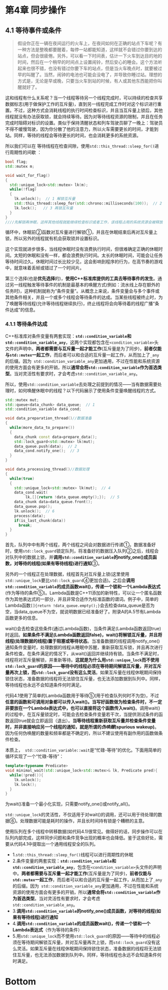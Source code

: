 # 第4章 同步操作

## 4.1 等待事件或条件

>假设你正在一辆在夜间运行的火车上，在夜间如何在正确的站点下车呢？有一种方法是整晚都要醒着，每停一站都能知道，这样就不会错过你要到达的站点，但会很疲倦。另外，可以看一下时间表，估计一下火车到达目的地的时间，然后在一个稍早的时间点上设置闹铃，然后安心的睡会。这个方法听起来也很不错，也没有错过你要下车的站点，但是当火车晚点时，就要被过早的叫醒了。当然，闹钟的电池也可能会没电了，并导致你睡过站。理想的方式是，无论是早或晚，只要当火车到站的时候，有人或其他东西能把你叫醒就好了。

这和线程有什么关系呢？当一个线程等待另一个线程完成时，可以持续的检查共享数据标志(用于做保护工作的互斥量)，直到另一线程完成工作时对这个标识进行重置。不过，这种方式会消耗线程的执行时间检查标识，并且当互斥量上锁后，其他线程就没有办法获取锁，就会持续等待。因为对等待线程资源的限制，并且在任务完成时阻碍对标识的设置。类似于保持清醒状态和列车驾驶员聊了一晚上：驾驶员不得不缓慢驾驶，因为你分散了他的注意力，所以火车需要更长的时间，才能到站。同样，等待的线程会等待更长的时间，也会消耗更多的系统资源。

所以我们可以在 等待线程在检查间隙，使用`std::this_thread::sleep_for()`进行周期性的间歇 ：

```c++
bool flag;
std::mutex m;

void wait_for_flag()
{
  std::unique_lock<std::mutex> lk(m);
  while(!flag)
  {
    lk.unlock();  // 1 解锁互斥量
    std::this_thread::sleep_for(std::chrono::milliseconds(100));  // 2 休眠100ms
    lk.lock();   // 3 再锁互斥量
  }
}
////先解锁再休眠，这样其他线程就能继续检查标识或者工作，该线程占用的系统资源会被释放，休眠完成后上锁，若该锁用于同步，则可能休眠完成前其他线程就会对该互斥量上锁。
```

循环中，休眠前②函数对互斥量进行解锁①，并且在休眠结束后再对互斥量上锁，所以另外的线程就有机会获取锁并设置标识。

这个实现就进步很多，当线程休眠时没有浪费执行时间，但很难确定正确的休眠时间。太短的休眠和没有一样，都会浪费执行时间。太长的休眠时间，可能会让任务等待时间过久。休眠时间过长比较少见，这会影响到程序的行为，在高节奏的游戏中，就意味着丢帧或错过了一个时间片。

第三个选择(也是**优先选择**的)，**使用C++标准库提供的工具去等待事件的发生**。通过另一线程触发等待事件的机制是最基本的唤醒方式(例如：流水线上存在额外的任务时)，这种机制就称为“条件变量”。从概念上来说，条件变量会与多个事件或其他条件相关，并且一个或多个线程会等待条件的达成。当某些线程被终止时，为了唤醒等待线程(允许等待线程继续执行)，终止线程将会向等待着的线程广播“条件达成”的信息。

### 4.1.1 等待条件达成

C++标准库对条件变量有两套实现：**`std::condition_variable`和`std::condition_variable_any`**，这两个实现都包含在` <condition_variable> `头文件的声明中。**两者都需要与互斥量一起才能工作**(互斥量是为了同步)，**前者仅能与`std::mutex`一起工作**，而后者可以和合适的互斥量一起工作，从而加上了`_any`的后缀。因为` std::condition_variable_any`更加通用，不过在性能和系统资源的使用方面会有更多的开销，所以**通常会将`std::condition_variable`作为首选类型**。当对灵活性有要求时，才会考虑`std::condition_variable_any`。

所以，使用`std::condition_variable`去处理之前提到的情况——当有数据需要处理时，如何唤醒休眠中的线程？以下代码展示了使用条件变量唤醒线程的方式。

```c++
std::mutex mut;
std::queue<data_chunk> data_queue;  // 1
std::condition_variable data_cond;

void data_preparation_thread()//数据准备
{
  while(more_data_to_prepare())
  {
    data_chunk const data=prepare_data();
    std::lock_guard<std::mutex> lk(mut);
    data_queue.push(data);  // 2
    data_cond.notify_one();  // 3
  }
}

void data_processing_thread()//数据处理
{
  while(true)
  {
    std::unique_lock<std::mutex> lk(mut);  // 4
    data_cond.wait(
         lk,[]{return !data_queue.empty();});  // 5
    data_chunk data=data_queue.front();
    data_queue.pop();
    lk.unlock();  // 6
    process(data);
    if(is_last_chunk(data))
      break;
  }
}
```

首先，队列中中有两个线程，两个线程之间会对数据进行传递①。数据准备好时，使用`std::lock_guard`锁定队列，将准备好的数据压入队列②之后，线程会对队列中的数据上锁，并**调用`std::condition_variable`的notify_one()成员函数，对等待的线程(如果有等待线程)进行通知**③。

另外的一个线程正在处理数据，线程首先对互斥量上锁(这里使用`std::unique_lock`要比`std::lock_guard`④更加合适)。之后会**调用`std::condition_variable`的成员函数wait()，传递一个锁和一个Lambda表达式**(作为等待的条件⑤)。Lambda函数是C++11添加的新特性，可以让一个匿名函数作为其他表达式的一部分，并且非常合适作为标准函数的谓词。例子中，简单的Lambda函数`[]{return !data_queue.empty();}`会去检查data_queue是否为空，当data_queue不为空，就说明数据已经准备好了。附录A的A.5节有Lambda函数更多的信息。

wait()会去检查这些条件(通过Lambda函数)，当条件满足(Lambda函数返回true)时返回。**如果条件不满足(Lambda函数返回false)，wait()将解锁互斥量，并且将线程(处理数据的线程)置于阻塞或等待状态**。当准备数据的线程调用notify_one()通知条件变量时，处理数据的线程从睡眠中苏醒，重新获取互斥锁，并且再次进行条件检查。在条件满足的情况下，从wait()返回并继续持有锁。当条件不满足时，线程将对互斥量解锁，并重新等待。**这就是为什么用`std::unique_lock`而不使用`std::lock_guard`的原因——等待中的线程必须在等待期间解锁互斥量，并对互斥量再次上锁，而`std::lock_guard`没有这么灵活**。如果互斥量在线程休眠期间保持锁住状态，准备数据的线程将无法锁住互斥量，也无法添加数据到队列中。同样，等待线程也永远不会知道条件何时满足。

代码4.1使用了简单的Lambda函数用于等待⑤(用于检查队列何时不为空)，不过**任意的函数和可调用对象都可以传入wait()。当写好函数做为检查条件时，不一定非要放在一个Lambda表达式中，也可以直接将这个函数传入wait()**。调用wait()的过程中，在互斥量锁定时，可能会去检查条件变量若干次，当提供测试条件的函数返回true就会立即返回（退出）。**当等待线程重新获取互斥量并检查条件变量时，并非直接响应另一个线程的通知，就是所谓的*伪唤醒*(spurious wakeup)**。因为任何伪唤醒的数量和频率都是不确定的，所以不建议使用有副作用的函数做条件检查。

本质上，` std::condition_variable::wait`是“忙碌-等待”的优化。下面用简单的循环实现了一个“忙碌-等待”：

```c++
template<typename Predicate>
void minimal_wait(std::unique_lock<std::mutex>& lk, Predicate pred){
  while(!pred()){
    lk.unlock();
    lk.lock();
  }
}
```

为wait()准备一个最小化实现，只需要notify_one()或notify_all()。

`std::unique_lock`的灵活性，不仅适用于对wait()的调用，还可以用于待处理的数据⑥。处理数据可能是耗时的操作，并且长时间持有锁是个糟糕的主意。

使用队列在多个线程中转移数据(如代码4.1)很常见。做得好的话，同步操作可以在队列内部完成，这样同步问题和条件竞争出现的概率也会降低。鉴于这些好处，需要从代码4.1中提取出一个通用线程安全的队列。



- 1.`std::this_thread::sleep_for()`线程可以进行周期性的休眠 
- 2.条件变量的两套实现：**`std::condition_variable`和`std::condition_variable_any`**，包含在` <condition_variable> `头文件的声明中。**两者都需要与互斥量一起才能工作**(互斥量是为了同步)，**前者仅能与`std::mutex`一起工作**，而后者可以和合适的互斥量一起工作，从而加上了`_any`的后缀。因为` std::condition_variable_any`更加通用，不过在性能和系统资源的使用方面会有更多的开销，所以**通常会将`std::condition_variable`作为首选类型**。当对灵活性有要求时，才会考虑`std::condition_variable_any`。
- 3.**调用`std::condition_variable`的notify_one()成员函数，对等待的线程(如果有等待线程)进行通知**
- 4.**调用`std::condition_variable`的成员函数wait()，传递一个锁和一个Lambda表达式**（作为等待的条件）
- 5.用`std::unique_lock`而不使用`std::lock_guard`的原因——等待中的线程必须在等待期间解锁互斥量，并对互斥量再次上锁，而`std::lock_guard`没有这么灵活。如果互斥量在线程休眠期间保持锁住状态，准备数据的线程将无法锁住互斥量，也无法添加数据到队列中。同样，等待线程也永远不会知道条件何时满足。 

# Bottom